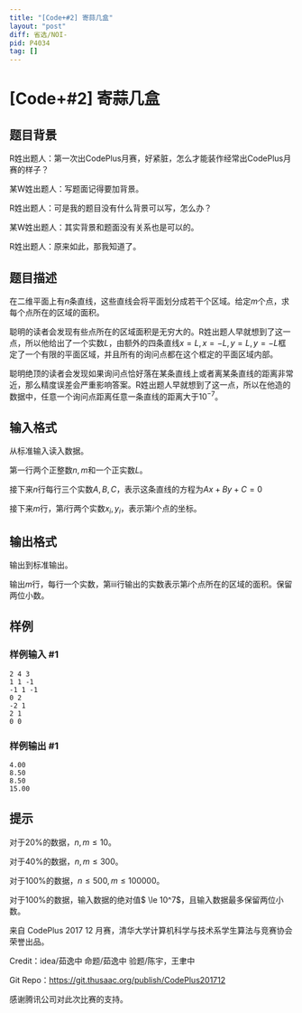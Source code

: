 ```yaml
---
title: "[Code+#2] 寄蒜几盒"
layout: "post"
diff: 省选/NOI-
pid: P4034
tag: []
---
```

# [Code+#2] 寄蒜几盒
## 题目背景

R姓出题人：第一次出CodePlus月赛，好紧脏，怎么才能装作经常出CodePlus月赛的样子？


某W姓出题人：写题面记得要加背景。


R姓出题人：可是我的题目没有什么背景可以写，怎么办？


某W姓出题人：其实背景和题面没有关系也是可以的。


R姓出题人：原来如此，那我知道了。

## 题目描述

在二维平面上有$n$条直线，这些直线会将平面划分成若干个区域。给定$m$个点，求每个点所在的区域的面积。


聪明的读者会发现有些点所在的区域面积是无穷大的。R姓出题人早就想到了这一点，所以他给出了一个实数$L$，由额外的四条直线$x=L,x=-L,y=L,y=-L$框定了一个有限的平面区域，并且所有的询问点都在这个框定的平面区域内部。


聪明绝顶的读者会发现如果询问点恰好落在某条直线上或者离某条直线的距离非常近，那么精度误差会严重影响答案。R姓出题人早就想到了这一点，所以在他造的数据中，任意一个询问点距离任意一条直线的距离大于$10^{-7}$。

## 输入格式

从标准输入读入数据。


第一行两个正整数$n,m$和一个正实数$L$。


接下来$n$行每行三个实数$A,B,C$，表示这条直线的方程为$Ax+By+C=0$


接下来$m$行，第$i$行两个实数$x_i,y_i$，表示第$i$个点的坐标。

## 输出格式

输出到标准输出。


输出$m$行，每行一个实数，第iii行输出的实数表示第$i$个点所在的区域的面积。保留两位小数。

## 样例

### 样例输入 #1
```
2 4 3
1 1 -1
-1 1 -1
0 2
-2 1
2 1
0 0
```
### 样例输出 #1
```
4.00
8.50
8.50
15.00
```
## 提示

对于$20\%$的数据，$n,m \le 10$。


对于$40\%$的数据，$n,m \le 300$。


对于$100\%$的数据，$n \le 500,m \le 100000$。


对于$100\%$的数据，输入数据的绝对值$ \le 10^7$，且输入数据最多保留两位小数。


来自 CodePlus 2017 12 月赛，清华大学计算机科学与技术系学生算法与竞赛协会 荣誉出品。

Credit：idea/茹逸中 命题/茹逸中 验题/陈宇，王聿中

Git Repo：https://git.thusaac.org/publish/CodePlus201712

感谢腾讯公司对此次比赛的支持。

